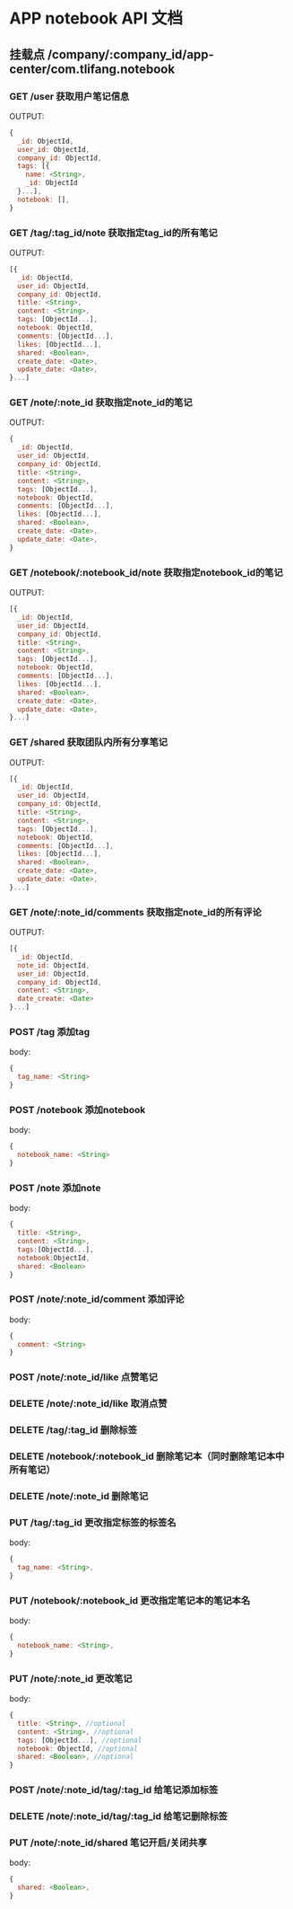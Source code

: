 # APP notebook API 文档

## 挂载点 /company/:company_id/app-center/com.tlifang.notebook


### GET /user 获取用户笔记信息

OUTPUT:
```javascript
{
  _id: ObjectId,
  user_id: ObjectId,
  company_id: ObjectId,
  tags: [{
    name: <String>,
    _id: ObjectId
  }...],
  notebook: [],
}
```

### GET /tag/:tag_id/note 获取指定tag_id的所有笔记

OUTPUT:
```javascript
[{
  _id: ObjectId,
  user_id: ObjectId,
  company_id: ObjectId,
  title: <String>,
  content: <String>,
  tags: [ObjectId...],
  notebook: ObjectId,
  comments: [ObjectId...],
  likes: [ObjectId...],
  shared: <Boolean>,
  create_date: <Date>,
  update_date: <Date>,  
}...]
```

### GET /note/:note_id 获取指定note_id的笔记

OUTPUT:
```javascript
{
  _id: ObjectId,
  user_id: ObjectId,
  company_id: ObjectId,
  title: <String>,
  content: <String>,
  tags: [ObjectId...],
  notebook: ObjectId,
  comments: [ObjectId...],
  likes: [ObjectId...],
  shared: <Boolean>,
  create_date: <Date>,
  update_date: <Date>,
}
```

### GET /notebook/:notebook_id/note 获取指定notebook_id的笔记

OUTPUT:
```javascript
[{
  _id: ObjectId,
  user_id: ObjectId,
  company_id: ObjectId,
  title: <String>,
  content: <String>,
  tags: [ObjectId...],
  notebook: ObjectId,
  comments: [ObjectId...],
  likes: [ObjectId...],
  shared: <Boolean>,
  create_date: <Date>,
  update_date: <Date>,  
}...]
```

### GET /shared 获取团队内所有分享笔记

OUTPUT:
```javascript
[{
  _id: ObjectId,
  user_id: ObjectId,
  company_id: ObjectId,
  title: <String>,
  content: <String>,
  tags: [ObjectId...],
  notebook: ObjectId,
  comments: [ObjectId...],
  likes: [ObjectId...],
  shared: <Boolean>,
  create_date: <Date>,
  update_date: <Date>,  
}...]
```

### GET /note/:note_id/comments 获取指定note_id的所有评论

OUTPUT:
```javascript
[{
  _id: ObjectId,
  note_id: ObjectId,
  user_id: ObjectId,
  company_id: ObjectId,
  content: <String>,
  date_create: <Date>
}...]
```

### POST /tag 添加tag

body:
```javascript
{
  tag_name: <String>
}
```

### POST /notebook 添加notebook

body:
```javascript
{
  notebook_name: <String>
}
```

### POST /note 添加note

body:
```javascript
{
  title: <String>,
  content: <String>,
  tags:[ObjectId...],
  notebook:ObjectId,
  shared: <Boolean>
}
```

### POST /note/:note_id/comment 添加评论

body:
```javascript
{
  comment: <String>
}
```

### POST /note/:note_id/like 点赞笔记

### DELETE /note/:note_id/like 取消点赞

### DELETE /tag/:tag_id 删除标签

### DELETE /notebook/:notebook_id 删除笔记本（同时删除笔记本中所有笔记）

### DELETE /note/:note_id 删除笔记

### PUT /tag/:tag_id 更改指定标签的标签名

body:
```javascript
{
  tag_name: <String>,
}
```

### PUT /notebook/:notebook_id 更改指定笔记本的笔记本名

body:
```javascript
{
  notebook_name: <String>,
}
```

### PUT /note/:note_id 更改笔记

body:
```javascript
{
  title: <String>, //optional
  content: <String>, //optional
  tags: [ObjectId...], //optional
  notebook: ObjectId, //optional
  shared: <Boolean>, //optional
}
```

### POST /note/:note_id/tag/:tag_id 给笔记添加标签

### DELETE /note/:note_id/tag/:tag_id 给笔记删除标签

### PUT /note/:note_id/shared 笔记开启/关闭共享

body:
```javascript
{
  shared: <Boolean>,
}
```
